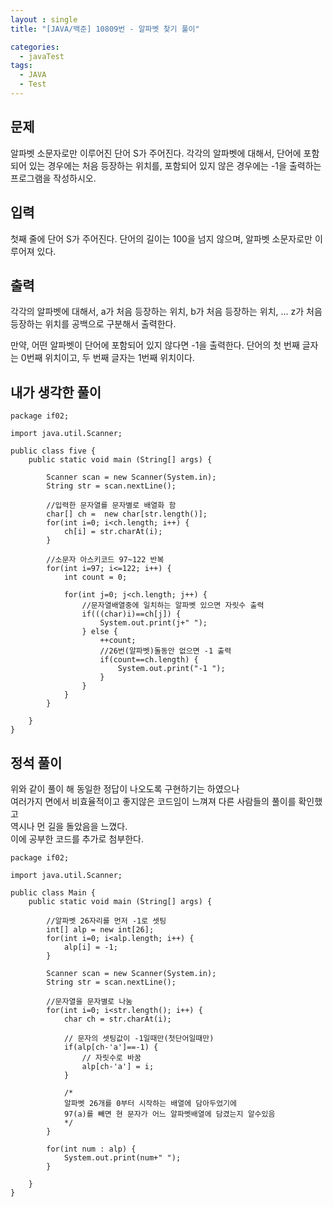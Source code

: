 ```yaml
---
layout : single
title: "[JAVA/백준] 10809번 - 알파벳 찾기 풀이"

categories:
  - javaTest
tags:
  - JAVA
  - Test
---
```


## 문제

알파벳 소문자로만 이루어진 단어 S가 주어진다. 각각의 알파벳에 대해서, 단어에 포함되어 있는 경우에는 처음 등장하는 위치를, 포함되어 있지 않은 경우에는 -1을 출력하는 프로그램을 작성하시오.

## 입력

첫째 줄에 단어 S가 주어진다. 단어의 길이는 100을 넘지 않으며, 알파벳 소문자로만 이루어져 있다.

## 출력

각각의 알파벳에 대해서, a가 처음 등장하는 위치, b가 처음 등장하는 위치, ... z가 처음 등장하는 위치를 공백으로 구분해서 출력한다.

만약, 어떤 알파벳이 단어에 포함되어 있지 않다면 -1을 출력한다. 단어의 첫 번째 글자는 0번째 위치이고, 두 번째 글자는 1번째 위치이다.

## 내가 생각한 풀이
~~~
package if02;

import java.util.Scanner;

public class five {
	public static void main (String[] args) {
			
		Scanner scan = new Scanner(System.in);
		String str = scan.nextLine();
		
		//입력한 문자열를 문자별로 배열화 함
		char[] ch =  new char[str.length()];
		for(int i=0; i<ch.length; i++) {
			ch[i] = str.charAt(i);
		}
		
		//소문자 아스키코드 97~122 반복
		for(int i=97; i<=122; i++) {
			int count = 0;

			for(int j=0; j<ch.length; j++) {
				//문자열배열중에 일치하는 알파벳 있으면 자릿수 출력
				if(((char)i)==ch[j]) {
					System.out.print(j+" ");
				} else {
					++count;
					//26번(알파벳)돌동안 없으면 -1 출력
					if(count==ch.length) {
						System.out.print("-1 ");
					}
				}
			}
		}
		
	}
}
~~~

## 정석 풀이
위와 같이 풀이 해 동일한 정답이 나오도록 구현하기는 하였으나<br>여러가지 면에서 비효율적이고 좋지않은 코드임이 느껴져 다른 사람들의 풀이를 확인했고<br>역시나 먼 길을 돌았음을 느꼈다.<br>이에 공부한 코드를 추가로 첨부한다.
~~~
package if02;

import java.util.Scanner;

public class Main {
	public static void main (String[] args) {
		
		//알파벳 26자리를 먼저 -1로 셋팅
		int[] alp = new int[26];
		for(int i=0; i<alp.length; i++) {
			alp[i] = -1;
		}
		
		Scanner scan = new Scanner(System.in);
		String str = scan.nextLine();
		
		//문자열을 문자별로 나눔
		for(int i=0; i<str.length(); i++) {
			char ch = str.charAt(i);
			
			// 문자의 셋팅값이 -1일때만(첫단어일때만)
			if(alp[ch-'a']==-1) {
				// 자릿수로 바꿈
				alp[ch-'a'] = i;
			} 
			
			/* 
			알파벳 26개를 0부터 시작하는 배열에 담아두었기에
			97(a)를 빼면 현 문자가 어느 알파벳배열에 담겼는지 알수있음
			*/   
		}
		
		for(int num : alp) {
			System.out.print(num+" ");
		}
		
	}
}
~~~

